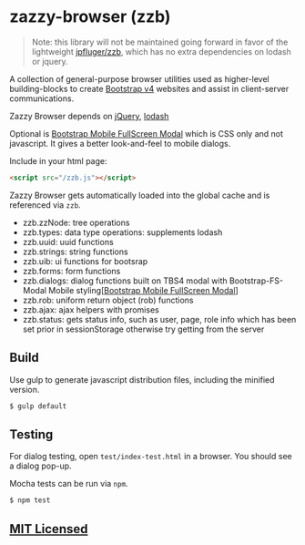 # zazzy-browser (zzb)

> Note: this library will not be maintained going forward in favor of the lightweight [jpfluger/zzb](https://github.com/jpfluger/zzb), which has no extra dependencies on lodash or jquery. 
 
A collection of general-purpose browser utilities used as higher-level building-blocks to create [Bootstrap v4](http://getbootstrap.com/) websites and assist in client-server communications. 

Zazzy Browser depends on [jQuery](https://jquery.com/), [lodash](https://github.com/lodash/lodash)

Optional is [Bootstrap Mobile FullScreen Modal](https://github.com/keaukraine/bootstrap4-fs-modal) which is CSS only and not javascript. It gives a better look-and-feel to mobile dialogs.

Include in your html page:

```html
<script src="/zzb.js"></script>
```

Zazzy Browser gets automatically loaded into the global cache and is referenced via `zzb`.

* zzb.zzNode: tree operations
* zzb.types: data type operations: supplements lodash
* zzb.uuid: uuid functions
* zzb.strings: string functions
* zzb.uib: ui functions for bootsrap
* zzb.forms: form functions
* zzb.dialogs: dialog functions built on TBS4 modal with Bootstrap-FS-Modal Mobile styling[[Bootstrap Mobile FullScreen Modal](https://github.com/keaukraine/bootstrap4-fs-modal)]
* zzb.rob: uniform return object (rob) functions
* zzb.ajax: ajax helpers with promises
* zzb.status: gets status info, such as user, page, role info which has been set prior in sessionStorage otherwise try getting from the server

## Build

Use gulp to generate javascript distribution files, including the minified version.

```bash
$ gulp default
```

## Testing

For dialog testing, open `test/index-test.html` in a browser. You should see a dialog pop-up.

Mocha tests can be run via `npm`.

```bash
$ npm test
```

## [MIT Licensed](LICENSE)
